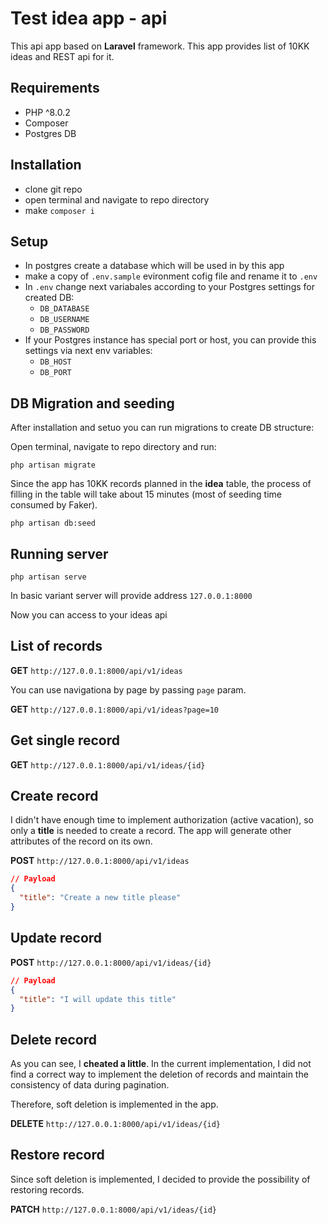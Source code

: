 
# Test idea app - api

This api app based on **Laravel** framework. This app provides list of 10KK ideas and REST api for it.

## Requirements

- PHP ^8.0.2
- Composer
- Postgres DB

## Installation

- clone git repo
- open terminal and navigate to repo directory
- make `composer i`

## Setup

- In postgres create a database which will be used in by this app
- make a copy of `.env.sample` evironment cofig file and rename it to `.env`
- In `.env` change next variabales according to your Postgres settings for created DB:
  - `DB_DATABASE`
  - `DB_USERNAME`
  - `DB_PASSWORD`
- If your Postgres instance has special port or host, you can provide this settings via next env variables:
  - `DB_HOST`
  - `DB_PORT`

## DB Migration and seeding

After installation and setuo you can run migrations to create DB structure:

Open terminal, navigate to repo directory and run:

```console
php artisan migrate
```

Since the app has 10KK records planned in the **idea** table, the process of filling in the table will take about 15 minutes (most of seeding time consumed by Faker).

```console
php artisan db:seed
```

## Running server

```console
php artisan serve
```

In basic variant server will provide address `127.0.0.1:8000`

Now you can access to your ideas api

## List of records

**GET** `http://127.0.0.1:8000/api/v1/ideas`

You can use navigationa by page by passing `page` param.

**GET** `http://127.0.0.1:8000/api/v1/ideas?page=10`

## Get single record

**GET** `http://127.0.0.1:8000/api/v1/ideas/{id}`

## Create record

I didn't have enough time to implement authorization (active vacation), so only a **title** is needed to create a record. The app will generate other attributes of the record on its own.

**POST** `http://127.0.0.1:8000/api/v1/ideas`

```json
// Payload
{
  "title": "Create a new title please"
}
```

## Update record

**POST** `http://127.0.0.1:8000/api/v1/ideas/{id}`

```json
// Payload
{
  "title": "I will update this title"
}
```

## Delete record

As you can see, I **cheated a little**. In the current implementation, I did not find a correct way to implement the deletion of records and maintain the consistency of data during pagination.

Therefore, soft deletion is implemented in the app.

**DELETE** `http://127.0.0.1:8000/api/v1/ideas/{id}`

## Restore record

Since soft deletion is implemented, I decided to provide the possibility of restoring records.

**PATCH** `http://127.0.0.1:8000/api/v1/ideas/{id}`
